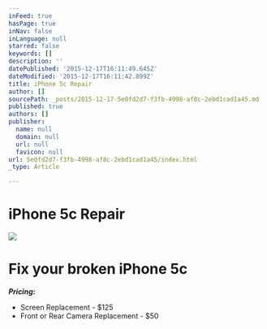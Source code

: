 ```yaml
---
inFeed: true
hasPage: true
inNav: false
inLanguage: null
starred: false
keywords: []
description: ''
datePublished: '2015-12-17T16:11:49.645Z'
dateModified: '2015-12-17T16:11:42.899Z'
title: iPhone 5c Repair
author: []
sourcePath: _posts/2015-12-17-5e0fd2d7-f3fb-4998-af8c-2ebd1cad1a45.md
published: true
authors: []
publisher:
  name: null
  domain: null
  url: null
  favicon: null
url: 5e0fd2d7-f3fb-4998-af8c-2ebd1cad1a45/index.html
_type: Article

---
```

# **iPhone 5c Repair**
![](https://the-grid-user-content.s3-us-west-2.amazonaws.com/a547f55f-0af0-4345-a3bc-3e11d8d58433.jpg)

# Fix your broken iPhone 5c

_**Pricing:**_

* Screen Replacement - $125
* Front or Rear Camera Replacement - $50